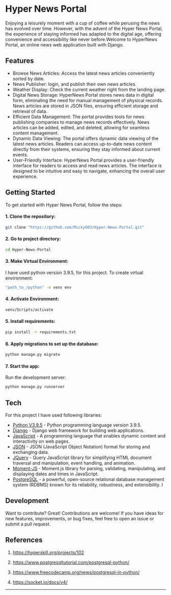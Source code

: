 # Hyper News Portal
 Enjoying a leisurely moment with a cup of coffee while perusing the news has evolved over time. However, with the advent of the Hyper News Portal, the experience of staying informed has adapted to the digital age, offering convenience and accessibility like never before.Welcome to HyperNews Portal, an online news web application built with Django.

## Features

- Browse News Articles: Access the latest news articles conveniently sorted by date.
- News Publisher: login, and publish their own news articles.
- Weather Display: Check the current weather right from the landing page.
- Digital News Storage: HyperNews Portal stores news data in digital form, eliminating the need for manual management of physical records. News articles are stored in JSON files, ensuring efficient storage and retrieval of data.
- Efficient Data Management: The portal provides tools for news publishing companies to manage news records effectively. News articles can be added, edited, and deleted, allowing for seamless content management.
- Dynamic Data Viewing: The portal offers dynamic data viewing of the latest news articles. Readers can access up-to-date news content directly from their systems, ensuring they stay informed about current events.
- User-Friendly Interface: HyperNews Portal provides a user-friendly interface for readers to access and read news articles. The interface is designed to be intuitive and easy to navigate, enhancing the overall user experience.

## Getting Started
To get started with Hyper News Portal, follow the steps:

#### 1. Clone the repository: 
```sh
git clone "https://github.com/MickyG03/Hyper-News-Portal.git"
```

#### 2. Go to project directory: 
```sh
cd Hyper-News-Portal
```

#### 3. Make Virtual Environment: 
I have used python version 3.9.5, for this project. To create virtual environment:
```sh
"path_to_/python" -m venv env
```

#### 4. Activate Environment:
```sh
venv/Scripts/activate
```

#### 5. Install requirements:
```sh
pip install -r requirements.txt
```

#### 6. Apply migrations to set up the database:
```sh
python manage.py migrate
```

#### 7. Start the app:
Run the development server:
```sh
python manage.py runserver
```


## Tech
For this project I have used following libraries:

- [Python V3.9.5] - Python programming language version 3.9.5.
- [Django] - Django web framework for building web applications.
- [JavaScript] - A programming language that enables dynamic content and interactivity on web pages.
- [JSON] -  JSON (JavaScript Object Notation) format for storing and exchanging data.
- [JQuery] - Query JavaScript library for simplifying HTML document traversal and manipulation, event handling, and animation.
- [Moment-JS] - Moment.js library for parsing, validating, manipulating, and displaying dates and times in JavaScript.
- [PostgreSQL] - a powerful, open-source relational database management system (RDBMS) known for its reliability, robustness, and extensibility. I

## Development

Want to contribute? Great!
Contributions are welcome! If you have ideas for new features, improvements, or bug fixes, feel free to open an issue or submit a pull request.

## References

1. https://hyperskill.org/projects/102
2. https://www.postgresqltutorial.com/postgresql-python/
3. https://www.freecodecamp.org/news/postgresql-in-python/

5. https://socket.io/docs/v4/

---

[//]: # (These are reference links used in the body of this note and get stripped out when the markdown processor does its job. There is no need to format nicely because it shouldn't be seen. Thanks SO - http://stackoverflow.com/questions/4823468/store-comments-in-markdown-syntax)

   [Python V3.9.5]: <https://www.python.org/downloads/release/python-395/>
   [Django]: <https://www.djangoproject.com/>
   [Javascript]: <https://www.javascript.com/>
   [JSON]: <https://www.json.org/json-en.html>
   [JQuery]: <https://jquery.com/>
   [Moment-JS]: <https://momentjs.com/> 
   [PostgreSQL]:<https://www.postgresql.org/>


